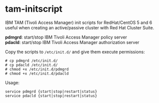 tam-initscript
==============

IBM TAM (Tivoli Access Manager) init scripts for RedHat/CentOS 5 and 6 useful when creating an active/passive cluster with Red Hat Cluster Suite.

__pdmgrd__: start/stop IBM Tivoli Access Manager policy server  
__pdacld__: start/stop IBM Tivoli Access Manager authorization server


Copy the scripts to `/etc/init.d/` and give them execute permissions:

    # cp pdmgrd /etc/init.d/
    # cp pdacld /etc/init.d/
    # chmod +x /etc/init.d/pdmgrd
    # chmod +x /etc/init.d/pdacld

Usage:

    service pdmgrd {start|stop|restart|status}
    service pdacld {start|stop|restart|status}

